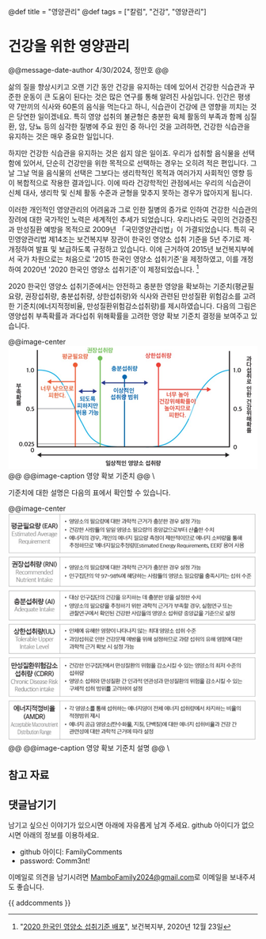 @def title = "영양관리"
@def tags = ["칼럼", "건강", "영양관리"]

# 건강을 위한 영양관리

@@message-date-author
4/30/2024, 정만호
@@

삶의 질을 향상시키고 오랜 기간 동안 건강을 유지하는 데에 있어서 건강한 식습관과 꾸준한 운동이 큰 도움이 된다는 것은 많은 연구를 통해 알려진 사실입니다.
인간은 평생 약 7만끼의 식사와 60톤의 음식을 먹는다고 하니, 식습관이 건강에 큰 영향을 끼치는 것은 당연한 일이겠네요.
특히 영양 섭취의 불균형은 충분한 육체 활동의 부족과 함께 심질환, 암, 당뇨 등의 심각한 질병에 주요 원인 중 하나인 것을 고려하면, 건강한 식습관을 유지하는 것은 매우 중요한 일입니다.

하지만 건강한 식습관을 유지하는 것은 쉽지 않은 일이죠.
우리가 섭취할 음식물을 선택함에 있어서, 단순히 건강만을 위한 목적으로 선택하는 경우는 오히려 적은 편입니다.
그날 그날 먹을 음식물의 선택은 그보다는 생리학적인 목적과 여러가지 사회적인 영향 등이 복합적으로 작용한 결과입니다.
이에 따라 건강학적인 관점에서는 우리의 식습관이 신체 대사, 생리학 및 신체 활동 수준과 균형을 맞추지 못하는 경우가 많아지게 됩니다.

이러한 개인적인 영양관리의 어려움과 그로 인한 질병의 증가로 인하여 건강한 식습관의 장려에 대한 국가적인 노력은 세계적인 추세가 되었습니다.
우리나라도 국민의 건강증진과 만성질환 예방을 목적으로 2009년 「국민영양관리법」이 가결되었습니다. 
특히 국민영양관리법 제14조는 보건복지부 장관이 한국인 영양소 섭취 기준을 5년 주기로 제·개정하여 발표 및 보급하도록 규정하고 있습니다.
이에 근거하여 2015년 보건복지부에서 국가 차원으로는 처음으로 '2015 한국인 영양소 섭취기준'을 제정하였고, 이를 개정하여 2020년 '2020 한국인 영양소 섭취기준'이 제정되었습니다. [^1]

2020 한국인 영양소 섭취기준에서는 안전하고 충분한 영양을 확보하는 기준치(평균필요량, 권장섭취량, 충분섭취량, 상한섭취량)와 식사와 관련된 만성질환 위험감소를 고려한 기준치(에너지적정비율, 만성질환위험감소섭취량)를 제시하였습니다.
다음의 그림은 영양섭취 부족확률과 과다섭취 위해확률을 고려한 영양 확보 기준치 결정을 보여주고 있습니다.

@@image-center
   ![](/assets/images/column/health/영양확보기준치.jpg)
@@
@@image-caption
   영양 확보 기준치
@@
\\

기준치에 대한 설명은 다음의 표에서 확인할 수 있습니다.

@@image-center
   ![](/assets/images/column/health/영양확보기준치설명.jpg)
@@
@@image-caption
   영양 확보 기준치 설명
@@
\\


## 참고 자료

[^1]: "[2020 한국인 영양소 섭취기준 배포](https://www.mohw.go.kr/board.es?mid=a10411010100&bid=0019&tag=&act=view&list_no=362385)", 보건복지부, 2020년 12월 23일


## 댓글남기기

남기고 싶으신 이야기가 있으시면 아래에 자유롭게 남겨 주세요. github 아이디가 없으시면 아래의 정보를 이용하세요.

* github 아이디: FamilyComments
* password: Comm3nt!

이메일로 의견을 남기시려면 [MamboFamily2024@gmail.com](mailto:MamboFamily2024@gmail.com)로 이메일을 보내주셔도 좋습니다.

{{ addcomments }}
